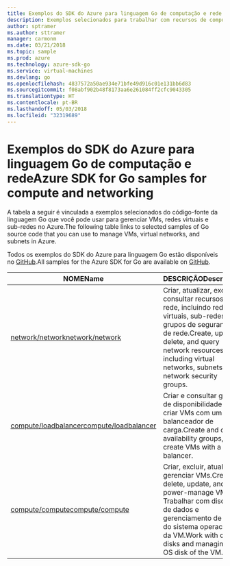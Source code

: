 ```yaml
---
title: Exemplos do SDK do Azure para linguagem Go de computação e rede
description: Exemplos selecionados para trabalhar com recursos de computação como VMs e redes virtuais do SDK do Azure para linguagem Go.
author: sptramer
ms.author: sttramer
manager: carmonm
ms.date: 03/21/2018
ms.topic: sample
ms.prod: azure
ms.technology: azure-sdk-go
ms.service: virtual-machines
ms.devlang: go
ms.openlocfilehash: 4837572a50ae934e71bfe49d916c01e131bb6d83
ms.sourcegitcommit: f08abf902b48f8173aa6e261084ff2cfc9043305
ms.translationtype: HT
ms.contentlocale: pt-BR
ms.lasthandoff: 05/03/2018
ms.locfileid: "32319689"
---
```

# <a name="azure-sdk-for-go-samples-for-compute-and-networking"></a><span data-ttu-id="3ed72-103">Exemplos do SDK do Azure para linguagem Go de computação e rede</span><span class="sxs-lookup"><span data-stu-id="3ed72-103">Azure SDK for Go samples for compute and networking</span></span>

<span data-ttu-id="3ed72-104">A tabela a seguir é vinculada a exemplos selecionados do código-fonte da linguagem Go que você pode usar para gerenciar VMs, redes virtuais e sub-redes no Azure.</span><span class="sxs-lookup"><span data-stu-id="3ed72-104">The following table links to selected samples of Go source code that you can use to manage VMs, virtual networks, and subnets in Azure.</span></span> 

<span data-ttu-id="3ed72-105">Todos os exemplos do SDK do Azure para linguagem Go estão disponíveis no [GitHub](https://github.com/Azure-Samples/azure-sdk-for-go-samples).</span><span class="sxs-lookup"><span data-stu-id="3ed72-105">All samples for the Azure SDK for Go are available on [GitHub](https://github.com/Azure-Samples/azure-sdk-for-go-samples).</span></span>

| <span data-ttu-id="3ed72-106">NOME</span><span class="sxs-lookup"><span data-stu-id="3ed72-106">Name</span></span> | <span data-ttu-id="3ed72-107">DESCRIÇÃO</span><span class="sxs-lookup"><span data-stu-id="3ed72-107">Description</span></span> |
|------|-------------|
| [<span data-ttu-id="3ed72-108">network/network</span><span class="sxs-lookup"><span data-stu-id="3ed72-108">network/network</span></span>](https://github.com/Azure-Samples/azure-sdk-for-go-samples/blob/master/network/network.go) | <span data-ttu-id="3ed72-109">Criar, atualizar, excluir e consultar recursos de rede, incluindo redes virtuais, sub-redes e grupos de segurança de rede.</span><span class="sxs-lookup"><span data-stu-id="3ed72-109">Create, update, delete, and query network resources including virtual networks, subnets, and network security groups.</span></span> |
| [<span data-ttu-id="3ed72-110">compute/loadbalancer</span><span class="sxs-lookup"><span data-stu-id="3ed72-110">compute/loadbalancer</span></span>](https://github.com/Azure-Samples/azure-sdk-for-go-samples/blob/master/compute/loadbalancer.go) | <span data-ttu-id="3ed72-111">Criar e consultar grupos de disponibilidade e criar VMs com um balanceador de carga.</span><span class="sxs-lookup"><span data-stu-id="3ed72-111">Create and query availability groups, and create VMs with a load balancer.</span></span> |
| [<span data-ttu-id="3ed72-112">compute/compute</span><span class="sxs-lookup"><span data-stu-id="3ed72-112">compute/compute</span></span>](https://github.com/Azure-Samples/azure-sdk-for-go-samples/blob/master/compute/compute.go) | <span data-ttu-id="3ed72-113">Criar, excluir, atualizar e gerenciar VMs.</span><span class="sxs-lookup"><span data-stu-id="3ed72-113">Create, delete, update, and power-manage VMs.</span></span> <span data-ttu-id="3ed72-114">Trabalhar com discos de dados e gerenciamento de disco do sistema operacional da VM.</span><span class="sxs-lookup"><span data-stu-id="3ed72-114">Work with data disks and managing the OS disk of the VM.</span></span> |
